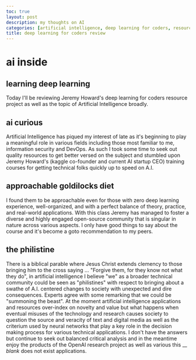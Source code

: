```yaml
---
toc: true
layout: post
description: my thoughts on AI
categories: [artificial intelligence, deep learning for coders, resource review, community engagement, training, opinion piece]
title: deep learning for coders review
---
```

# ai inside

## learning deep learning

Today I'll be reviewing Jeremy Howard's deep learning for coders resource project as well 
as the topic of Artificial Intelligence broadly.

## ai curious 

Artificial Intelligence has piqued my interest of late as it's beginning to play
a meaningful role in various fields including those most familiar to me,
information security and DevOps. As such I took some time to seek out quality
resources to get better versed on the subject and stumbled upon Jeremy Howard's
(kaggle co-founder and current AI startup CEO) training courses for getting
technical folks quickly up to speed on A.I.

## approachable goldilocks diet

I found them to be approachable even for those with zero deep learning
experience, well-organized, and with a perfect balance of
theory, practice, and real-world applications. With this class Jeremy has managed to
foster a diverse and highly engaged open-source community that is singular
in nature across various aspects. I only have good things to say about the course and it's become a goto recommendation
to my peers.

## the philistine

There is a biblical parable where Jesus Christ extends clemency to those
bringing him to the cross saying ... "Forgive them, for they know not what they
do", in artificial intelligence I believe "we" as a broader technical community 
could be seen as "philistines" with respect to bringing about a swathe of A.I. centered 
changes to society with unexpected and dire consequences. 
Experts agree with some remarking that we could be "summoning the beast". At the
moment artificial intelligence applications and resources over-index on novelty
and value but what happens when eventual misuses of the technology and research
causes society to question the source and veracity of text and digital media as
well as the criterium used by neural networks that play a key role in the decision making
process for various technical applications. I don't have the answers but
continue to seek out balanced critical analysis and in the meantime enjoy the
products of the OpenAI research project as well as various this __ _blank_ does not exist
applications.

